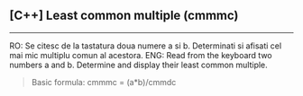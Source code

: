 ## [C++]    Least common multiple (cmmmc)
---
RO:     Se citesc de la tastatura doua numere a si b. Determinati si afisati cel mai mic multiplu comun al acestora.
ENG:    Read from the keyboard two numbers a and b. Determine and display their least common multiple.


> Basic formula: cmmmc = (a*b)/cmmdc

